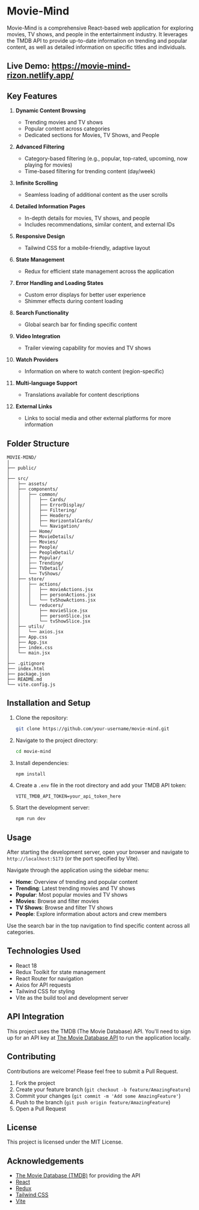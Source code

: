 # Movie-Mind

Movie-Mind is a comprehensive React-based web application for exploring movies, TV shows, and people in the entertainment industry. It leverages the TMDB API to provide up-to-date information on trending and popular content, as well as detailed information on specific titles and individuals.

## Live Demo: https://movie-mind-rizon.netlify.app/

## Key Features

1. **Dynamic Content Browsing**

   - Trending movies and TV shows
   - Popular content across categories
   - Dedicated sections for Movies, TV Shows, and People

2. **Advanced Filtering**

   - Category-based filtering (e.g., popular, top-rated, upcoming, now playing for movies)
   - Time-based filtering for trending content (day/week)

3. **Infinite Scrolling**

   - Seamless loading of additional content as the user scrolls

4. **Detailed Information Pages**

   - In-depth details for movies, TV shows, and people
   - Includes recommendations, similar content, and external IDs

5. **Responsive Design**

   - Tailwind CSS for a mobile-friendly, adaptive layout

6. **State Management**

   - Redux for efficient state management across the application

7. **Error Handling and Loading States**

   - Custom error displays for better user experience
   - Shimmer effects during content loading

8. **Search Functionality**

   - Global search bar for finding specific content

9. **Video Integration**

   - Trailer viewing capability for movies and TV shows

10. **Watch Providers**

    - Information on where to watch content (region-specific)

11. **Multi-language Support**

    - Translations available for content descriptions

12. **External Links**
    - Links to social media and other external platforms for more information

## Folder Structure

```plaintext
MOVIE-MIND/
│
├── public/
│
├── src/
│   ├── assets/
│   ├── components/
│   │   ├── common/
│   │   │   ├── Cards/
│   │   │   ├── ErrorDisplay/
│   │   │   ├── Filtering/
│   │   │   ├── Headers/
│   │   │   ├── HorizontalCards/
│   │   │   └── Navigation/
│   │   ├── Home/
│   │   ├── MovieDetails/
│   │   ├── Movies/
│   │   ├── People/
│   │   ├── PeopleDetail/
│   │   ├── Popular/
│   │   ├── Trending/
│   │   ├── TVDetail/
│   │   └── TvShows/
│   ├── store/
│   │   ├── actions/
│   │   │   ├── movieActions.jsx
│   │   │   ├── personActions.jsx
│   │   │   └── tvShowActions.jsx
│   │   └── reducers/
│   │       ├── movieSlice.jsx
│   │       ├── personSlice.jsx
│   │       └── tvShowSlice.jsx
│   ├── utils/
│   │   └── axios.jsx
│   ├── App.css
│   ├── App.jsx
│   ├── index.css
│   └── main.jsx
│
├── .gitignore
├── index.html
├── package.json
├── README.md
└── vite.config.js
```

## Installation and Setup

1. Clone the repository:

   ```bash
   git clone https://github.com/your-username/movie-mind.git
   ```

2. Navigate to the project directory:

   ```bash
   cd movie-mind
   ```

3. Install dependencies:

   ```bash
   npm install
   ```

4. Create a `.env` file in the root directory and add your TMDB API token:

   ```plaintext
   VITE_TMDB_API_TOKEN=your_api_token_here
   ```

5. Start the development server:
   ```bash
   npm run dev
   ```

## Usage

After starting the development server, open your browser and navigate to `http://localhost:5173` (or the port specified by Vite).

Navigate through the application using the sidebar menu:

- **Home**: Overview of trending and popular content
- **Trending**: Latest trending movies and TV shows
- **Popular**: Most popular movies and TV shows
- **Movies**: Browse and filter movies
- **TV Shows**: Browse and filter TV shows
- **People**: Explore information about actors and crew members

Use the search bar in the top navigation to find specific content across all categories.

## Technologies Used

- React 18
- Redux Toolkit for state management
- React Router for navigation
- Axios for API requests
- Tailwind CSS for styling
- Vite as the build tool and development server

## API Integration

This project uses the TMDB (The Movie Database) API. You'll need to sign up for an API key at [The Movie Database API](https://www.themoviedb.org/documentation/api) to run the application locally.

## Contributing

Contributions are welcome! Please feel free to submit a Pull Request.

1. Fork the project
2. Create your feature branch (`git checkout -b feature/AmazingFeature`)
3. Commit your changes (`git commit -m 'Add some AmazingFeature'`)
4. Push to the branch (`git push origin feature/AmazingFeature`)
5. Open a Pull Request

## License

This project is licensed under the MIT License.

## Acknowledgements

- [The Movie Database (TMDB)](https://www.themoviedb.org/) for providing the API
- [React](https://reactjs.org/)
- [Redux](https://redux.js.org/)
- [Tailwind CSS](https://tailwindcss.com/)
- [Vite](https://vitejs.dev/)

```

```
